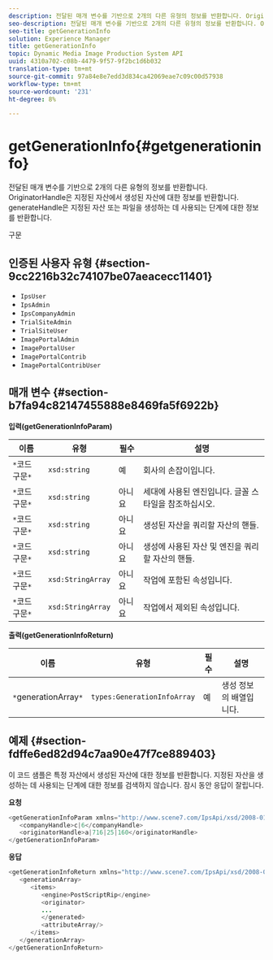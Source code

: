```yaml
---
description: 전달된 매개 변수를 기반으로 2개의 다른 유형의 정보를 반환합니다. OriginatorHandle은 지정된 자산에서 생성된 자산에 대한 정보를 반환합니다. generateHandle은 지정된 자산 또는 파일을 생성하는 데 사용되는 단계에 대한 정보를 반환합니다.
seo-description: 전달된 매개 변수를 기반으로 2개의 다른 유형의 정보를 반환합니다. OriginatorHandle은 지정된 자산에서 생성된 자산에 대한 정보를 반환합니다. generateHandle은 지정된 자산 또는 파일을 생성하는 데 사용되는 단계에 대한 정보를 반환합니다.
seo-title: getGenerationInfo
solution: Experience Manager
title: getGenerationInfo
topic: Dynamic Media Image Production System API
uuid: 4310a702-c08b-4479-9f57-9f2bc1d6b032
translation-type: tm+mt
source-git-commit: 97a84e8e7edd3d834ca42069eae7c09c00d57938
workflow-type: tm+mt
source-wordcount: '231'
ht-degree: 8%

---
```



# getGenerationInfo{#getgenerationinfo}

전달된 매개 변수를 기반으로 2개의 다른 유형의 정보를 반환합니다. OriginatorHandle은 지정된 자산에서 생성된 자산에 대한 정보를 반환합니다. generateHandle은 지정된 자산 또는 파일을 생성하는 데 사용되는 단계에 대한 정보를 반환합니다.

구문

## 인증된 사용자 유형 {#section-9cc2216b32c74107be07aeacecc11401}

* `IpsUser`
* `IpsAdmin`
* `IpsCompanyAdmin`
* `TrialSiteAdmin`
* `TrialSiteUser`
* `ImagePortalAdmin`
* `ImagePortalUser`
* `ImagePortalContrib`
* `ImagePortalContribUser`

## 매개 변수 {#section-b7fa94c82147455888e8469fa5f6922b}

**입력(getGenerationInfoParam)**

| 이름 | 유형 | 필수 | 설명 |
|---|---|---|---|
| `*`코드 구문`*` | `xsd:string` | 예 | 회사의 손잡이입니다. |
| `*`코드 구문`*` | `xsd:string` | 아니요 | 세대에 사용된 엔진입니다. 글꼴 스타일을 참조하십시오. |
| `*`코드 구문`*` | `xsd:string` | 아니요 | 생성된 자산을 쿼리할 자산의 핸들. |
| `*`코드 구문`*` | `xsd:string` | 아니요 | 생성에 사용된 자산 및 엔진을 쿼리할 자산의 핸들. |
| `*`코드 구문`*` | `xsd:StringArray` | 아니요 | 작업에 포함된 속성입니다. |
| `*`코드 구문`*` | `xsd:StringArray` | 아니요 | 작업에서 제외된 속성입니다. |

**출력(getGenerationInfoReturn)**

| 이름 | 유형 | 필수 | 설명 |
|---|---|---|---|
| `*`generationArray`*` | `types:GenerationInfoArray` | 예 | 생성 정보의 배열입니다. |

## 예제 {#section-fdffe6ed82d94c7aa90e47f7ce889403}

이 코드 샘플은 특정 자산에서 생성된 자산에 대한 정보를 반환합니다. 지정된 자산을 생성하는 데 사용되는 단계에 대한 정보를 검색하지 않습니다. 잠시 동안 응답이 잘립니다.

**요청**

```java
<getGenerationInfoParam xmlns="http://www.scene7.com/IpsApi/xsd/2008-01-15">
   <companyHandle>c|6</companyHandle>
   <originatorHandle>a|716|25|160</originatorHandle>
</getGenerationInfoParam>
```

**응답**

```java
<getGenerationInfoReturn xmlns="http://www.scene7.com/IpsApi/xsd/2008-01-15">
   <generationArray>
      <items>
         <engine>PostScriptRip</engine>
         <originator>
         ...
         </generated>
         <attributeArray/>
      </items>
   </generationArray>
</getGenerationInfoReturn>
```

